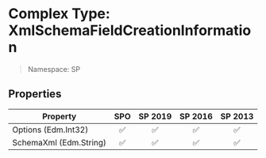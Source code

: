 # Complex Type: XmlSchemaFieldCreationInformation

> Namespace: SP

## Properties

Property | SPO | SP 2019 | SP 2016 | SP 2013
----------|:---:|:-------:|:-------:|:-------:
Options (Edm.Int32) | ✅ | ✅ | ✅ | ✅
SchemaXml (Edm.String) | ✅ | ✅ | ✅ | ✅